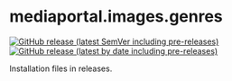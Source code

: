 # mediaportal.images.genres

[![GitHub release (latest SemVer including pre-releases)](https://img.shields.io/github/v/release/andrewjswan/mediaportal.images.genres?include_prereleases)](https://github.com/andrewjswan/mediaportal.images.genres/releases)
[![GitHub release (latest by date including pre-releases)](https://img.shields.io/github/downloads-pre/andrewjswan/mediaportal.images.genres/latest/total?label=release@downloads)](https://github.com/andrewjswan/mediaportal.images.genres/releases)

Installation files in releases.
